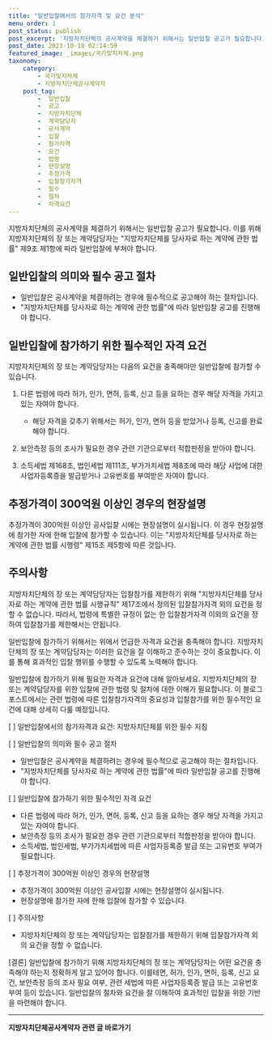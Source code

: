 ```yaml
---
title: "일반입찰에서의 참가자격 및 요건 분석"
menu_order: 1
post_status: publish
post_excerpt: '지방자치단체의 공사계약을 체결하기 위해서는 일반입찰 공고가 필요합니다. 이를 위해 지방자치단체의 장 또는 계약담당자는  지방자치단체를 당사자로 하는 계약에 관한 법률  제9조 제1항에 따라 일반입찰에 부쳐야 합니다.'
post_date: 2023-10-18 02:14:59
featured_image: _images/국가및지자체.png
taxonomy:
    category:
        - 국가및지자체
        - 지방자치단체공사계약자
    post_tag:
        -  일반입찰
        -  공고
        -  지방자치단체
        -  계약담당자
        -  공사계약
        -  입찰
        -  참가자격
        -  요건
        -  법령
        -  현장설명
        -  추정가격
        -  입찰참가자격
        -  필수
        -  절차
        -  자격요건
---
```



지방자치단체의 공사계약을 체결하기 위해서는 일반입찰 공고가 필요합니다. 이를 위해 지방자치단체의 장 또는 계약담당자는 "지방자치단체를 당사자로 하는 계약에 관한 법률" 제9조 제1항에 따라 일반입찰에 부쳐야 합니다.

## 일반입찰의 의미와 필수 공고 절차
- 일반입찰은 공사계약을 체결하려는 경우에 필수적으로 공고해야 하는 절차입니다.
- "지방자치단체를 당사자로 하는 계약에 관한 법률"에 따라 일반입찰 공고를 진행해야 합니다.

## 일반입찰에 참가하기 위한 필수적인 자격 요건
지방자치단체의 장 또는 계약담당자는 다음의 요건을 충족해야만 일반입찰에 참가할 수 있습니다.

1. 다른 법령에 따라 허가, 인가, 면허, 등록, 신고 등을 요하는 경우 해당 자격을 가지고 있는 자여야 합니다.
   - 해당 자격을 갖추기 위해서는 허가, 인가, 면허 등을 받았거나 등록, 신고를 완료해야 합니다.

2. 보안측정 등의 조사가 필요한 경우 관련 기관으로부터 적합판정을 받아야 합니다.

3. 소득세법 제168조, 법인세법 제111조, 부가가치세법 제8조에 따라 해당 사업에 대한 사업자등록증을 발급받거나 고유번호를 부여받은 자여야 합니다.

## 추정가격이 300억원 이상인 경우의 현장설명
추정가격이 300억원 이상인 공사입찰 시에는 현장설명이 실시됩니다. 이 경우 현장설명에 참가한 자에 한해 입찰에 참가할 수 있습니다. 이는 "지방자치단체를 당사자로 하는 계약에 관한 법률 시행령" 제15조 제5항에 따른 것입니다.

## 주의사항
지방자치단체의 장 또는 계약담당자는 입찰참가를 제한하기 위해 "지방자치단체를 당사자로 하는 계약에 관한 법률 시행규칙" 제17조에서 정의된 입찰참가자격 외의 요건을 정할 수 없습니다. 따라서, 법령에 특별한 규정이 없는 한 입찰참가자격 이외의 요건을 정하여 입찰참가를 제한해서는 안됩니다.

일반입찰에 참가하기 위해서는 위에서 언급한 자격과 요건을 충족해야 합니다. 지방자치단체의 장 또는 계약담당자는 이러한 요건을 잘 이해하고 준수하는 것이 중요합니다. 이를 통해 효과적인 입찰 행위를 수행할 수 있도록 노력해야 합니다.

일반입찰에 참가하기 위해 필요한 자격과 요건에 대해 알아보세요. 지방자치단체의 장 또는 계약담당자를 위한 입찰에 관한 법령 및 절차에 대한 이해가 필요합니다. 이 블로그 포스트에서는 관련 법령에 따른 입찰참가자격의 중요성과 입찰참가를 위한 필수적인 요건에 대해 상세히 다룰 예정입니다.

[ ]
일반입찰에서의 참가자격과 요건: 지방자치단체를 위한 필수 지침

[ ]
일반입찰의 의미와 필수 공고 절차
- 일반입찰은 공사계약을 체결하려는 경우에 필수적으로 공고해야 하는 절차입니다.
- "지방자치단체를 당사자로 하는 계약에 관한 법률"에 따라 일반입찰 공고를 진행해야 합니다.

[ ]
일반입찰에 참가하기 위한 필수적인 자격 요건
- 다른 법령에 따라 허가, 인가, 면허, 등록, 신고 등을 요하는 경우 해당 자격을 가지고 있는 자여야 합니다.
- 보안측정 등의 조사가 필요한 경우 관련 기관으로부터 적합판정을 받아야 합니다.
- 소득세법, 법인세법, 부가가치세법에 따른 사업자등록증 발급 또는 고유번호 부여가 필요합니다.

[ ]
추정가격이 300억원 이상인 경우의 현장설명
- 추정가격이 300억원 이상인 공사입찰 시에는 현장설명이 실시됩니다.
- 현장설명에 참가한 자에 한해 입찰에 참가할 수 있습니다.

[ ]
주의사항
- 지방자치단체의 장 또는 계약담당자는 입찰참가를 제한하기 위해 입찰참가자격 외의 요건을 정할 수 없습니다.

[결론]
일반입찰에 참가하기 위해 지방자치단체의 장 또는 계약담당자는 어떤 요건을 충족해야 하는지 정확하게 알고 있어야 합니다. 이를테면, 허가, 인가, 면허, 등록, 신고 요건, 보안측정 등의 조사 필요 여부, 관련 세법에 따른 사업자등록증 발급 또는 고유번호 부여 등이 있습니다. 일반입찰의 절차와 요건을 잘 이해하여 효과적인 입찰을 위한 기반을 마련해야 합니다.
<!-- wp:separator -->
<hr class="wp-block-separator has-alpha-channel-opacity"/>
<!-- /wp:separator -->

<!-- wp:group {"backgroundColor":"base","layout":{"type":"constrained"}} -->
<div class="wp-block-group has-base-background-color has-background"><!-- wp:paragraph {"align":"center","fontSize":"medium"} -->
<p class="has-text-align-center has-large-font-size"><strong>지방자치단체공사계약자 관련 글 바로가기</strong></p>
<!-- /wp:paragraph -->


<!-- wp:latest-posts
{"categories":[{"id":7140,"count":19,"description":"","link":"https://uknowlaw.com/category/%ec%a7%80%eb%b0%a9%ec%9e%90%ec%b9%98%eb%8b%a8%ec%b2%b4%ea%b3%b5%ec%82%ac%ea%b3%84%ec%95%bd%ec%9e%90/","name":"지방자치단체공사계약자","slug":"지방자치단체공사계약자","taxonomy":"category","parent":0,"meta":[],"_links":{"self":[{"href":"https://uknowlaw.com/wp-json/wp/v2/categories/7140"}],"collection":[{"href":"https://uknowlaw.com/wp-json/wp/v2/categories"}],"about":[{"href":"https://uknowlaw.com/wp-json/wp/v2/taxonomies/category"}],"wp:post_type":[{"href":"https://uknowlaw.com/wp-json/wp/v2/posts?categories=7140"}],"curies":[{"name":"wp","href":"https://api.w.org/{rel}","templated":true}]}}],"postsToShow":100,"excerptLength":28,"postLayout":"grid","columns":2,"featuredImageAlign":"left","featuredImageSizeSlug":"large","fontSize":"small"} /--></div>
<!-- /wp:group -->